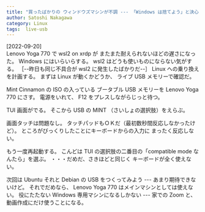```yaml
---
title: "買ったばかりの ウィンドウズマシンが不調 --- 「Windows は捨てよう」と決心して （まずは）Live USB メモリーで Linux を試すが・・・うまく動かない"
author: Satoshi Nakagawa
category: Linux
tags:  live-usb
---
```


[2022-09-20]  
 Lenovo Yoga 770 で wsl2 on xrdp が
またまた耐えられないほどの遅さになった。
Windows にはいらいらする。
wsl2 はどうも使いものにならない気がする。
［--昨日も同じ不具合が wsl2 に発生したばかりだ--］
Linux への乗り換えを計画する。
まずは Linux が動くかどうか、
ライブ USB メモリーで確認だ。

 Mint Cinnamon の ISO の入っている
ブータブル USB メモリーを Lenovo Yoga 770 にさす。
電源をいれて、
F12 をプレスしながらじっと待つ。

 TUI 画面がでる。
そこから USB の MINT
（さいしょの選択肢）をえらぶ。

 画面タッチは問題なし。
タッチパッドもＯＫだ（最初数秒間反応しなかったけど）。
ところがびっくりしたことにキーボードからの入力に
まったく反応しない。

 もう一度再起動する。
こんどは
TUI の選択肢の二番目の「compatible mode なんたら」を選ぶ。
・・・だめだ、さきほどと同じく
キーボードが全く使えない。

 次回は Ubuntu それと Debian の USB をつくってみよう ---
あまり期待できないけど。
それでだめなら、
Lenovo Yoga 770 はメインマシンとしては使えない。
役にたたない Windows 専用マシンになるしかない ---
家での Zoom と、
動画作成にだけ使うことになる。

